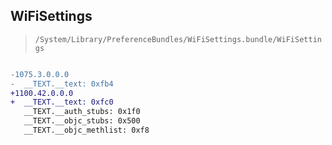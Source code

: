 ## WiFiSettings

> `/System/Library/PreferenceBundles/WiFiSettings.bundle/WiFiSettings`

```diff

-1075.3.0.0.0
-  __TEXT.__text: 0xfb4
+1100.42.0.0.0
+  __TEXT.__text: 0xfc0
   __TEXT.__auth_stubs: 0x1f0
   __TEXT.__objc_stubs: 0x500
   __TEXT.__objc_methlist: 0xf8

```
